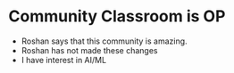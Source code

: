 # Community Classroom is OP

- Roshan says that this community is amazing.
- Roshan has not made these changes
- I have interest in AI/ML
